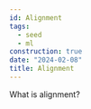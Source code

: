 ```yaml
---
id: Alignment
tags:
  - seed
  - ml
construction: true
date: "2024-02-08"
title: Alignment
---
```


What is alignment?

